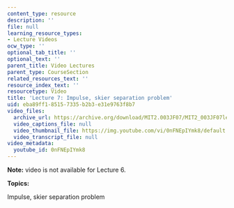 ```yaml
---
content_type: resource
description: ''
file: null
learning_resource_types:
- Lecture Videos
ocw_type: ''
optional_tab_title: ''
optional_text: ''
parent_title: Video Lectures
parent_type: CourseSection
related_resources_text: ''
resource_index_text: ''
resourcetype: Video
title: 'Lecture 7: Impulse, skier separation problem'
uid: eba89ff1-8515-7335-b2b3-e31e9763f8b7
video_files:
  archive_url: https://archive.org/download/MIT2.003JF07/MIT2_003JF07lec07_220k.mp4
  video_captions_file: null
  video_thumbnail_file: https://img.youtube.com/vi/0nFNEpIYmk8/default.jpg
  video_transcript_file: null
video_metadata:
  youtube_id: 0nFNEpIYmk8
---
```


**Note:** video is not available for Lecture 6.

**Topics:**

Impulse, skier separation problem